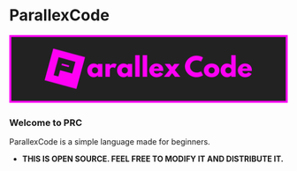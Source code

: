 # ParallexCode
![Parallex Logo](arallex.png)

### Welcome to PRC
ParallexCode is a simple language made for beginners.

- **THIS IS OPEN SOURCE. FEEL FREE TO MODIFY IT AND DISTRIBUTE IT.**
